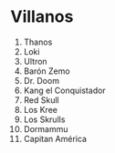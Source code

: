 # Villanos

1. Thanos
2. Loki
3. Ultron
4. Barón Zemo
5. Dr. Doom
6. Kang el Conquistador
7. Red Skull
8. Los Kree
9. Los Skrulls
10. Dormammu
11. Capitan América